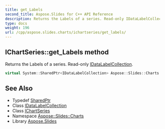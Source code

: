 ```yaml
---
title: get_Labels
second_title: Aspose.Slides for C++ API Reference
description: Returns the Labels of a series. Read-only IDataLabelCollection.
type: docs
weight: 196
url: /cpp/aspose.slides.charts/ichartseries/get_labels/
---
```

## IChartSeries::get_Labels method


Returns the Labels of a series. Read-only [IDataLabelCollection](../../idatalabelcollection/).

```cpp
virtual System::SharedPtr<IDataLabelCollection> Aspose::Slides::Charts::IChartSeries::get_Labels()=0
```

## See Also

* Typedef [SharedPtr](../../../system/sharedptr/)
* Class [IDataLabelCollection](../../idatalabelcollection/)
* Class [IChartSeries](../)
* Namespace [Aspose::Slides::Charts](../../)
* Library [Aspose.Slides](../../../)
